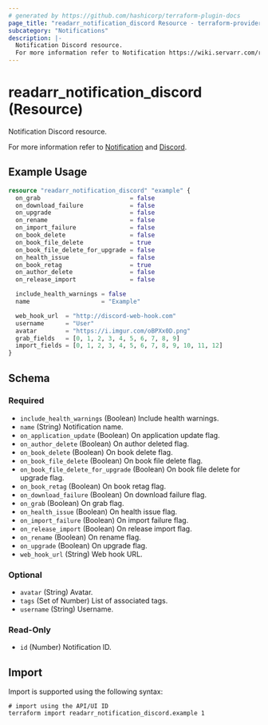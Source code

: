 ```yaml
---
# generated by https://github.com/hashicorp/terraform-plugin-docs
page_title: "readarr_notification_discord Resource - terraform-provider-readarr"
subcategory: "Notifications"
description: |-
  Notification Discord resource.
  For more information refer to Notification https://wiki.servarr.com/readarr/settings#connect and Discord https://wiki.servarr.com/readarr/supported#discord.
---
```


# readarr_notification_discord (Resource)

<!-- subcategory:Notifications -->Notification Discord resource.
For more information refer to [Notification](https://wiki.servarr.com/readarr/settings#connect) and [Discord](https://wiki.servarr.com/readarr/supported#discord).

## Example Usage

```terraform
resource "readarr_notification_discord" "example" {
  on_grab                         = false
  on_download_failure             = false
  on_upgrade                      = false
  on_rename                       = false
  on_import_failure               = false
  on_book_delete                  = false
  on_book_file_delete             = true
  on_book_file_delete_for_upgrade = false
  on_health_issue                 = false
  on_book_retag                   = true
  on_author_delete                = false
  on_release_import               = false

  include_health_warnings = false
  name                    = "Example"

  web_hook_url  = "http://discord-web-hook.com"
  username      = "User"
  avatar        = "https://i.imgur.com/oBPXx0D.png"
  grab_fields   = [0, 1, 2, 3, 4, 5, 6, 7, 8, 9]
  import_fields = [0, 1, 2, 3, 4, 5, 6, 7, 8, 9, 10, 11, 12]
}
```

<!-- schema generated by tfplugindocs -->
## Schema

### Required

- `include_health_warnings` (Boolean) Include health warnings.
- `name` (String) Notification name.
- `on_application_update` (Boolean) On application update flag.
- `on_author_delete` (Boolean) On author deleted flag.
- `on_book_delete` (Boolean) On book delete flag.
- `on_book_file_delete` (Boolean) On book file delete flag.
- `on_book_file_delete_for_upgrade` (Boolean) On book file delete for upgrade flag.
- `on_book_retag` (Boolean) On book retag flag.
- `on_download_failure` (Boolean) On download failure flag.
- `on_grab` (Boolean) On grab flag.
- `on_health_issue` (Boolean) On health issue flag.
- `on_import_failure` (Boolean) On import failure flag.
- `on_release_import` (Boolean) On release import flag.
- `on_rename` (Boolean) On rename flag.
- `on_upgrade` (Boolean) On upgrade flag.
- `web_hook_url` (String) Web hook URL.

### Optional

- `avatar` (String) Avatar.
- `tags` (Set of Number) List of associated tags.
- `username` (String) Username.

### Read-Only

- `id` (Number) Notification ID.

## Import

Import is supported using the following syntax:

```shell
# import using the API/UI ID
terraform import readarr_notification_discord.example 1
```
